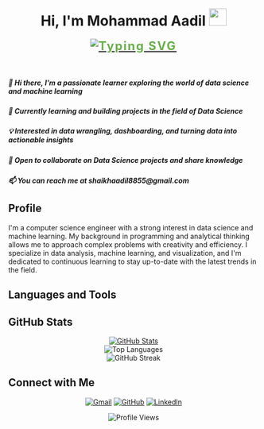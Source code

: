 <h1 align="center">Hi, I'm Mohammad Aadil <img src="https://media.giphy.com/media/hvRJCLFzcasrR4ia7z/giphy.gif" width="35"></h1>
<p align="center">
  <a href="https://github.com/DenverCoder1/readme-typing-svg">
    <img src="https://readme-typing-svg.herokuapp.com?lines=Data+Science+Enthusiast;Focused+Learner;Python|OOP;Machine+Learning|Deep+Learning|MLops;Always%20learning%20new%20things&center=true&width=500&height=50" alt="Typing SVG" style="color: #6ab04c; font-size: 24px; font-weight: bold; letter-spacing: 2px;">
  </a>
</p>
<br>
<h5>👋 Hi there, I'm a passionate learner exploring the world of data science and machine learning</h5>
<h5>🌱 Currently learning and building projects in the field of Data Science</h5>
<h5>💡 Interested in data wrangling, dashboarding, and turning data into actionable insights</h5>
<h5>💬 Open to collaborate on Data Science projects and share knowledge</h5>
<h5>📫 You can reach me at shaikhaadil8855@gmail.com</h5>

<h2>Profile</h2>

I'm a computer science engineer with a strong interest in data science and machine learning. My background in programming and analytical thinking allows me to approach complex problems with creativity and efficiency. I specialize in data analysis, machine learning, and visualization, and I'm dedicated to continuous learning to stay up-to-date with the latest trends in the field.

## Languages and Tools

<p align="center">
    <!-- Add badges for your languages and tools here -->
</p>

## GitHub Stats

<div align="center">
    <a href="https://github.com/Mohammad-Aadil">
      <img src="https://github-readme-stats.vercel.app/api?username=Mohammad-Aadil&show_icons=true&theme=radical" alt="GitHub Stats" />
    </a>
    <br/>
    <img src="https://github-readme-stats.vercel.app/api/top-langs/?username=Mohammad-Aadil&layout=compact&theme=radical" alt="Top Languages" />
    <br/>
    <img src="https://github-readme-streak-stats.herokuapp.com/?user=Mohammad-Aadil&theme=radical" alt="GitHub Streak" />
</div>

## Connect with Me

<p align="center">
    <a href="mailto:shaikhaadil8855@gmail.com"><img src="https://img.shields.io/badge/gmail-%23EA4335.svg?style=plastic&logo=gmail&logoColor=white" alt="Gmail"/></a>
    <a href="[https://github.com/Mohammad-Aadil](https://www.linkedin.com/in/mrmohammadaadil/)"><img src="https://img.shields.io/badge/github-%23181717.svg?style=plastic&logo=github&logoColor=white" alt="GitHub"/></a>
    <a href="https://www.linkedin.com/in/ermohammad-aadil/"><img src="https://img.shields.io/badge/linkedin-%230A66C2.svg?style=plastic&logo=linkedin&logoColor=white" alt="LinkedIn"/></a>
</p>

<!-- Display profile views -->
<p align="center"> 
    <img src="https://komarev.com/ghpvc/?username=Mohammad-Aadil&label=Profile%20views&color=0e75b6&style=plastic" alt="Profile Views" /> 
</p>

<!-- You can also include other sections like projects, contributions, certifications, etc. based on your profile. -->
